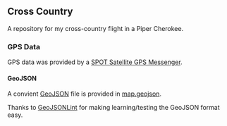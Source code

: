## Cross Country
A repository for my cross-country flight in a Piper Cherokee.

### GPS Data
GPS data was provided by a [SPOT Satellite GPS Messenger](http://www.findmespot.com/en/index.php?cid=102).

#### GeoJSON
A convient [GeoJSON](http://www.geojson.org/geojson-spec.html) file is provided in [map.geojson](/map.geojson).

Thanks to [GeoJSONLint](http://geojsonlint.com/) for making learning/testing the GeoJSON format easy.
